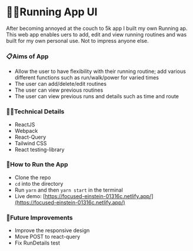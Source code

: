# 🏃‍♀️Running App UI

After becoming annoyed at the couch to 5k app I built my own Running ap. This web app enables uers to add, edit and view running routines and was built for my own personal use. Not to impress anyone else. 

### 📋Aims of App

- Allow the user to have flexibility with their running routine; add various different functions such as run/walk/power for varied times
- The user can add/delete/edit routines
- The user can view previous routines
- The user can view previous runs and details such as time and route

### 👩‍💻Technical Details

- ReactJS
- Webpack
- React-Query
- Tailwind CSS
- React testing-library

### 🔧How to Run the App

- Clone the repo
- `cd` into the directory
- Run `yarn` and then `yarn start` in the terminal
- Live demo: [https://focused-einstein-01316c.netlify.app/](https://focused-einstein-01316c.netlify.app/)

### 💭Future Improvements

- Improve the responsive design
- Move POST to react-query
- Fix RunDetails test
